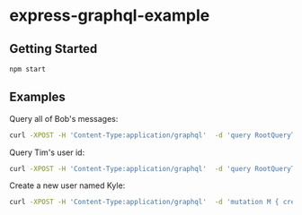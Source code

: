 # express-graphql-example

## Getting Started

```bash
npm start
```

## Examples

Query all of Bob's messages:

```bash
curl -XPOST -H 'Content-Type:application/graphql'  -d 'query RootQueryType {users(name: "Bob"){messages{text}}}' http://localhost:3000/graphql
```

Query Tim's user id:

```bash
curl -XPOST -H 'Content-Type:application/graphql'  -d 'query RootQueryType {users(name: "Tim"){id}}' http://localhost:3000/graphql
```

Create a new user named Kyle:

```bash
curl -XPOST -H 'Content-Type:application/graphql'  -d 'mutation M { createUser(name: "Kyle") { name, id } }' http://localhost:3000/graphql
```